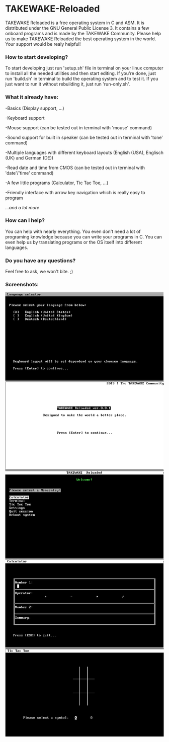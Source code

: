 # TAKEWAKE-Reloaded
TAKEWAKE Reloaded is a free operating system in C and ASM.
It is distributed under the GNU General Public License 3.
It contains a few onboard programs and is made by the TAKEWAKE Community.
Please help us to make TAKEWAKE Reloaded the best operating system in the world.
Your support would be realy helpful!

### How to start developing?
To start developing just run 'setup.sh' file in terminal on your linux computer to install all the needed utilities and then start editing.
If you're done, just run 'build.sh' in terminal to build the operating system and to test it.
If you just want to run it without rebuilding it, just run 'run-only.sh'.

### What it already have:
-Basics (Display support, ...)

-Keyboard support

-Mouse support (can be tested out in terminal with 'mouse' command)

-Sound support for built in speaker (can be tested out in terminal with 'tone' command)

-Multiple languages with different keyboard layouts (English (USA), Englisch (UK) and German (DE))

-Read date and time from CMOS (can be tested out in terminal with 'date'/'time' command)

-A few little programs (Calculator, Tic Tac Toe, ...)

-Friendly interface with arrow key navigation which is really easy to program

_...and a lot more_

### How can I help?
You can help with nearly everything.
You even don't need a lot of programing knowledge because you can write your programs in C.
You can even help us by translating programs or the OS itself into different languages.

### Do you have any questions?
Feel free to ask, we won't bite. ;)

### Screenshots:
![screenshot1](https://raw.githubusercontent.com/Techcrafter/TAKEWAKE-Reloaded/master/SCREENSHOTS/screenshot1.png)
![screenshot2](https://raw.githubusercontent.com/Techcrafter/TAKEWAKE-Reloaded/master/SCREENSHOTS/screenshot2.png)
![screenshot3](https://raw.githubusercontent.com/Techcrafter/TAKEWAKE-Reloaded/master/SCREENSHOTS/screenshot3.png)
![screenshot4](https://raw.githubusercontent.com/Techcrafter/TAKEWAKE-Reloaded/master/SCREENSHOTS/screenshot4.png)
![screenshot5](https://raw.githubusercontent.com/Techcrafter/TAKEWAKE-Reloaded/master/SCREENSHOTS/screenshot5.png)
